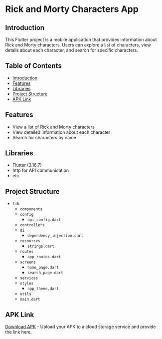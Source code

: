 
# Rick and Morty Characters App

## Introduction
This Flutter project is a mobile application that provides information about Rick and Morty characters. Users can explore a list of characters, view details about each character, and search for specific characters.

## Table of Contents

- [Introduction](#introduction)
- [Features](#features)
- [Libraries](#libraries)
- [Project Structure](#project-structures)
- [APK Link](#apk-link)

## Features
- View a list of Rick and Morty characters
- View detailed information about each character
- Search for characters by name

## Libraries
- Flutter (3.16.7)
- http for API communication
- etc.

## Project Structure
- `lib`
  - `components`
  - `config`
    - `api_config.dart`
  - `controllers`
  - `di`
    - `dependency_injection.dart`
  - `resources`
    - `strings.dart`
  - `routes`
    - `app_routes.dart`
  - `screens`
    - `home_page.dart`
    - `search_page.dart`
  - `services`
  - `styles`
    - `app_theme.dart`
  - `utils`
  - `main.dart`

## APK Link
[Download APK]([#](https://drive.google.com/file/d/1s_yvAMFAxq4d4H1Qpw3xVrmh6dPs48OJ/view?usp=drive_link)https://drive.google.com/file/d/1s_yvAMFAxq4d4H1Qpw3xVrmh6dPs48OJ/view?usp=drive_link) - Upload your APK to a cloud storage service and provide the link here.
